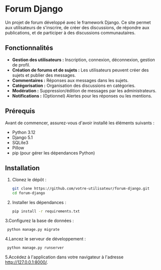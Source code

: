 # Forum Django

Un projet de forum développé avec le framework Django. Ce site permet aux utilisateurs de s'inscrire, de créer des discussions, de répondre aux publications, et de participer à des discussions communautaires.

## Fonctionnalités

- **Gestion des utilisateurs :** Inscription, connexion, déconnexion, gestion de profil.
- **Création de forums et de sujets :** Les utilisateurs peuvent créer des sujets et publier des messages.
- **Commentaires :** Réponses aux messages dans les sujets.
- **Catégorisation :** Organisation des discussions en catégories.
- **Modération :** Suppression/édition de messages par les administrateurs.
- **Notifications :** (Optionnel) Alertes pour les réponses ou les mentions.

## Prérequis

Avant de commencer, assurez-vous d'avoir installé les éléments suivants :

- Python 3.12
- Django 5.1
- SQLite3
- Pillow
- pip (pour gérer les dépendances Python)

## Installation

1. Clonez le dépôt :

   ```bash
   git clone https://github.com/votre-utilisateur/forum-django.git
   cd forum-django
   ```
2. Installer les dépendances :
   ```bash
   pip install -r requirements.txt
   ```
3.Configurez la base de données :
   ```bash
    python manage.py migrate
   ```
4.Lancez le serveur de développement :
   ```bash
    python manage.py runserver
   ```
5.Accédez à l'application dans votre navigateur à l'adresse http://127.0.0.1:8000/.
